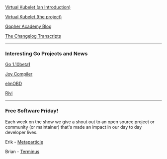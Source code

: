 
[Virtual Kubelet (an Introduction)](https://erikstmartin.com/post/virtual-kubelet/)

[Virtual Kubelet (the project)](https://github.com/virtual-kubelet/virtual-kubelet)

[Gopher Academy Blog](https://blog.gopheracademy.com/)

[The Changelog Transcripts](https://github.com/thechangelog/transcripts)


---

### Interesting Go Projects and News

[Go 1.10beta1](https://beta.golang.org/doc/go1.10)

[Joy Compiler](https://mat.tm/joy/)

[elmOBD](https://github.com/rzetterberg/elmobd)

[Rivi](https://github.com/bivas/rivi)


---

### Free Software Friday!

Each week on the show we give a shout out to an open source project or community (or maintainer) that's made an impact in our day to day developer lives.

Erik - [Metaparticle](https://metaparticle.io/)

Brian  - [Terminus](https://github.com/Eugeny/terminus)


